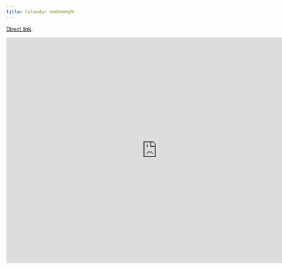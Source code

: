 ```yaml
---
title: Calendar कार्यावकाशसूचिः
---
```


[Direct link](https://calendar.google.com/calendar/embed?src=vishvas.vasuki%40gmail.com&ctz=Asia%2FKolkata).

<iframe src="https://calendar.google.com/calendar/embed?src=vishvas.vasuki%40gmail.com&ctz=Asia%2FKolkata" style="border: 0" width="800" height="600" frameborder="0" scrolling="no"></iframe>